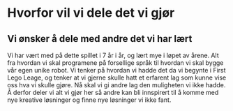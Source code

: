 # Hvorfor vil vi dele det vi gjør

## Vi ønsker å dele med andre det vi har lært

Vi har vært med på dette spillet i 7 år i år, og lært mye i løpet av årene. Alt fra hvordan vi skal programene på forsellige språk til hvordan vi skal bygge vår egen unike robot.
Vi tenker på hvordan vi hadde det da vi begynte i First Lego Leage, og tenker at vi gjerne skulle hatt et erfarent lag som kunne vise oss hva vi skulle gjøre.
Nå skal vi gi andre lag den muligheten vi ikke hadde. Å derfor deler vi alt vi gjør her så andre kan bli innspirert til å komme med nye kreative løsninger og finne nye løsninger vi ikke fant.